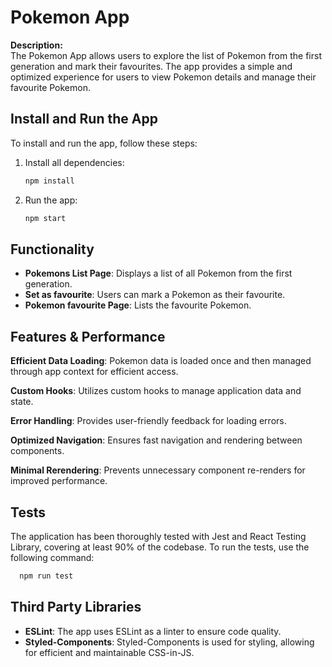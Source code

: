 # Pokemon App

**Description:**  
The Pokemon App allows users to explore the list of Pokemon from the first generation and mark their favourites. The app provides a simple and optimized experience for users to view Pokemon details and manage their favourite Pokemon.

## Install and Run the App

To install and run the app, follow these steps:

1. Install all dependencies:

   ```bash
   npm install
   ```

1. Run the app:
   ```bash
   npm start
   ```

## Functionality

- **Pokemons List Page**: Displays a list of all Pokemon from the first generation.
- **Set as favourite**: Users can mark a Pokemon as their favourite.
- **Pokemon favourite Page**: Lists the favourite Pokemon.

## Features & Performance

**Efficient Data Loading**: Pokemon data is loaded once and then managed through app context for efficient access.

**Custom Hooks**: Utilizes custom hooks to manage application data and state.

**Error Handling**: Provides user-friendly feedback for loading errors.

**Optimized Navigation**: Ensures fast navigation and rendering between components.

**Minimal Rerendering**: Prevents unnecessary component re-renders for improved performance.

## Tests

The application has been thoroughly tested with Jest and React Testing Library, covering at least 90% of the codebase. To run the tests, use the following command:

```bash
  npm run test
```

## Third Party Libraries

- **ESLint**: The app uses ESLint as a linter to ensure code quality.
- **Styled-Components**: Styled-Components is used for styling, allowing for efficient and maintainable CSS-in-JS.

